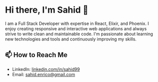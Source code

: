 # Hi there, I'm Sahid 👋

I am a Full Stack Developer with expertise in React, Elixir, and Phoenix. I enjoy creating responsive and interactive web applications and always strive to write clean and maintainable code. I'm passionate about learning new technologies and tools and continuously improving my skills.

## 📫 How to Reach Me
- LinkedIn: [linkedin.com/in/sahid99](https://www.linkedin.com/in/sahid99/)
- Email: [sahid.enrico@gmail.com](mailto:sahid.enrico@gmail.com)
